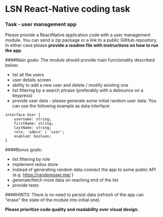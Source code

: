 # LSN React-Native coding task

### Task - user management app

Please provide a ReactNative application code with a user management module. You can send a zip package or a link to a public GitHub repository. 
In either case please **provide a readme file with instructions on how to run the app**.

####Main goals:
The module should provide main functionality described below:

* list all the users
* user details screen
* ability to add a new user and delete / modify existing one
* list filtering by a search phrase (preferably with a debounce on a keypress)
* provide user data - please generate some initial random user data.
You can use the following example as data interface:

```
interface User {
    username: string;
    firstName: string;
    lastName: string;
    role: 'admin' | 'user';
    enabled: boolean;
}
```

####Bonus goals:
* list filtering by role
* implement redux store
* instead of generating random data connect the app to some public API (e.g. https://randomuser.me/ )
* generate/fetch more data on reaching end of the list
* provide tests

####HINTS:
There is no need to persist data (refresh of the app can "erase" the state of the module into initial one). 

**Please prioritize code quality and readability over visual design.**
